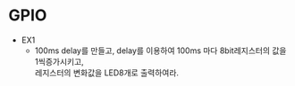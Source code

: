 # GPIO  
* EX1  
  + 100ms delay를 만들고, delay를 이용하여 100ms 마다 8bit레지스터의 값을 1씩증가시키고,  
  레지스터의 변화값을 LED8개로 출력하여라.
  
